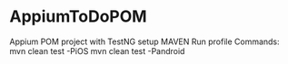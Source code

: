 # AppiumToDoPOM
Appium POM project with TestNG setup
MAVEN Run profile Commands:
mvn clean test -PiOS
mvn clean test -Pandroid
